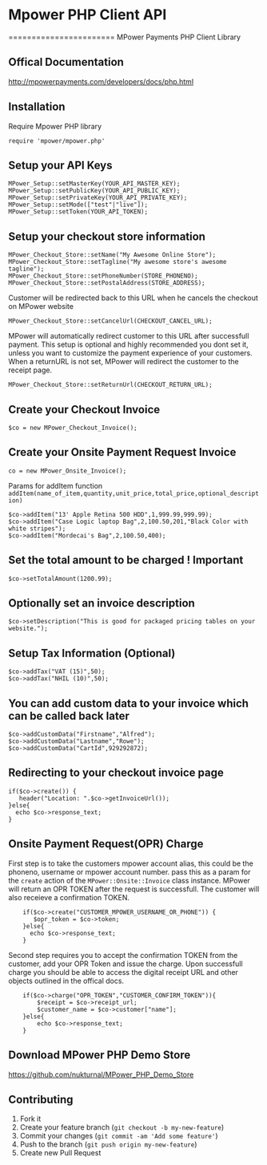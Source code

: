 # Mpower PHP Client API
=======================
MPower Payments PHP Client Library

## Offical Documentation
http://mpowerpayments.com/developers/docs/php.html

## Installation

Require Mpower PHP library

    require 'mpower/mpower.php'

## Setup your API Keys

    MPower_Setup::setMasterKey(YOUR_API_MASTER_KEY);
    MPower_Setup::setPublicKey(YOUR_API_PUBLIC_KEY);
    MPower_Setup::setPrivateKey(YOUR_API_PRIVATE_KEY);
    MPower_Setup::setMode(["test"|"live"]);
    MPower_Setup::setToken(YOUR_API_TOKEN);

## Setup your checkout store information

    MPower_Checkout_Store::setName("My Awesome Online Store");
    MPower_Checkout_Store::setTagline("My awesome store's awesome tagline");
    MPower_Checkout_Store::setPhoneNumber(STORE_PHONENO);
    MPower_Checkout_Store::setPostalAddress(STORE_ADDRESS);

Customer will be redirected back to this URL when he cancels the checkout on MPower website

    MPower_Checkout_Store::setCancelUrl(CHECKOUT_CANCEL_URL);

MPower will automatically redirect customer to this URL after successfull payment.
This setup is optional and highly recommended you dont set it, unless you want to customize the payment experience of your customers.
When a returnURL is not set, MPower will redirect the customer to the receipt page.

    MPower_Checkout_Store::setReturnUrl(CHECKOUT_RETURN_URL);

## Create your Checkout Invoice

    $co = new MPower_Checkout_Invoice();

## Create your Onsite Payment Request Invoice

    co = new MPower_Onsite_Invoice();

Params for addItem function `addItem(name_of_item,quantity,unit_price,total_price,optional_description)`

    $co->addItem("13' Apple Retina 500 HDD",1,999.99,999.99);
    $co->addItem("Case Logic laptop Bag",2,100.50,201,"Black Color with white stripes");
    $co->addItem("Mordecai's Bag",2,100.50,400);

## Set the total amount to be charged ! Important

    $co->setTotalAmount(1200.99);

## Optionally set an invoice description

    $co->setDescription("This is good for packaged pricing tables on your website.");

## Setup Tax Information (Optional)

    $co->addTax("VAT (15)",50);
    $co->addTax("NHIL (10)",50);

## You can add custom data to your invoice which can be called back later

    $co->addCustomData("Firstname","Alfred");
    $co->addCustomData("Lastname","Rowe");
    $co->addCustomData("CartId",929292872);

## Redirecting to your checkout invoice page

    if($co->create()) {
       header("Location: ".$co->getInvoiceUrl());
    }else{
      echo $co->response_text;
    }

## Onsite Payment Request(OPR) Charge
First step is to take the customers mpower account alias, this could be the phoneno, username or mpower account number.
pass this as a param for the `create` action of the `MPower::Onsite::Invoice` class instance. MPower will return an OPR TOKEN after the request is successfull. The customer will also receieve a confirmation TOKEN.
        
        if($co->create("CUSTOMER_MPOWER_USERNAME_OR_PHONE")) {
           $opr_token = $co->token;
        }else{
          echo $co->response_text;
        }

Second step requires you to accept the confirmation TOKEN from the customer, add your OPR Token and issue the charge. Upon successfull charge you should be able to access the digital receipt URL and other objects outlined in the offical docs.

        if($co->charge("OPR_TOKEN","CUSTOMER_CONFIRM_TOKEN")){
            $receipt = $co->receipt_url;
            $customer_name = $co->customer["name"];
        }else{
            echo $co->response_text;
        }

## Download MPower PHP Demo Store
https://github.com/nukturnal/MPower_PHP_Demo_Store

## Contributing

1. Fork it
2. Create your feature branch (`git checkout -b my-new-feature`)
3. Commit your changes (`git commit -am 'Add some feature'`)
4. Push to the branch (`git push origin my-new-feature`)
5. Create new Pull Request